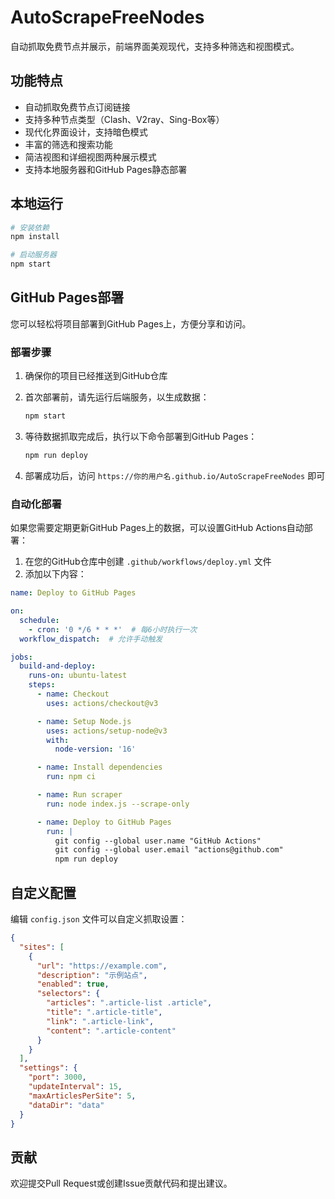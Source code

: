 # AutoScrapeFreeNodes

自动抓取免费节点并展示，前端界面美观现代，支持多种筛选和视图模式。

## 功能特点

- 自动抓取免费节点订阅链接
- 支持多种节点类型（Clash、V2ray、Sing-Box等）
- 现代化界面设计，支持暗色模式
- 丰富的筛选和搜索功能
- 简洁视图和详细视图两种展示模式
- 支持本地服务器和GitHub Pages静态部署

## 本地运行

```bash
# 安装依赖
npm install

# 启动服务器
npm start
```

## GitHub Pages部署

您可以轻松将项目部署到GitHub Pages上，方便分享和访问。

### 部署步骤

1. 确保你的项目已经推送到GitHub仓库

2. 首次部署前，请先运行后端服务，以生成数据：
   ```bash
   npm start
   ```

3. 等待数据抓取完成后，执行以下命令部署到GitHub Pages：
   ```bash
   npm run deploy
   ```

4. 部署成功后，访问 `https://你的用户名.github.io/AutoScrapeFreeNodes` 即可

### 自动化部署

如果您需要定期更新GitHub Pages上的数据，可以设置GitHub Actions自动部署：

1. 在您的GitHub仓库中创建 `.github/workflows/deploy.yml` 文件
2. 添加以下内容：

```yaml
name: Deploy to GitHub Pages

on:
  schedule:
    - cron: '0 */6 * * *'  # 每6小时执行一次
  workflow_dispatch:  # 允许手动触发

jobs:
  build-and-deploy:
    runs-on: ubuntu-latest
    steps:
      - name: Checkout
        uses: actions/checkout@v3

      - name: Setup Node.js
        uses: actions/setup-node@v3
        with:
          node-version: '16'

      - name: Install dependencies
        run: npm ci

      - name: Run scraper
        run: node index.js --scrape-only

      - name: Deploy to GitHub Pages
        run: |
          git config --global user.name "GitHub Actions"
          git config --global user.email "actions@github.com"
          npm run deploy
```

## 自定义配置

编辑 `config.json` 文件可以自定义抓取设置：

```json
{
  "sites": [
    {
      "url": "https://example.com",
      "description": "示例站点",
      "enabled": true,
      "selectors": {
        "articles": ".article-list .article",
        "title": ".article-title",
        "link": ".article-link",
        "content": ".article-content"
      }
    }
  ],
  "settings": {
    "port": 3000,
    "updateInterval": 15,
    "maxArticlesPerSite": 5,
    "dataDir": "data"
  }
}
```

## 贡献

欢迎提交Pull Request或创建Issue贡献代码和提出建议。